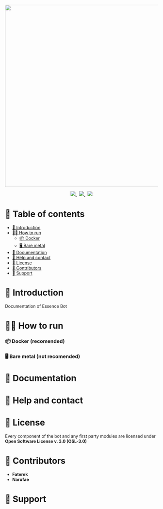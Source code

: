 <div>
    <p align="center">
        <img src="https://s3.fater.dev/common-assets/banner-frame-essence-bot-bg.svg" width="600"></img>
    </p>
</div>

<div align="center">
    <a href='https://jenkins.fater.eu.org/job/Essence%20Bot/job/essence-bot/job/master/'>
        <img src='https://jenkins.fater.eu.org/buildStatus/icon?job=Essence+Bot%2Fessence-bot%2Fmaster&subject=Bot%20build%20status:'>
    </a>
    &nbsp;
    <a href='https://jenkins.fater.eu.org/job/Essence%20Bot/job/essence-bot-docs/job/master/'>
        <img src='https://jenkins.fater.eu.org/buildStatus/icon?job=Essence+Bot%2Fessence-bot-docs%2Fmaster&subject=Docs%20build%20status:'>
    </a>
    &nbsp;
    <a href='https://jenkins.fater.eu.org/job/Essence%20Bot/job/essence-bot-docs/job/master/'>
        <img src='https://jenkins.fater.eu.org/buildStatus/icon?job=Essence+Bot%2Fessence-bot-docs%2Fmaster&subject=Website%20build%20status:'>
    </a>
</div>

# 📜 Table of contents

- [📖 Introduction](#-introduction)
- [🧑‍💻 How to run](#-how-to-run)
  - [📦 Docker](#-docker-recomended)
  - [🖥️ Bare metal](#-bare-metal-not-recomended)
- [📄 Documentation](#-documentation)
- [💬 Help and contact](#-help-and-contact)
- [📃 License](#-license)
- [🤝 Contributors](#-contributors)
- [💖 Support](#-support)

# 📖 Introduction

Documentation of Essence Bot

# 🧑‍💻 How to run

### 📦 Docker (**recomended**)

### 🖥️ Bare metal (**not recomended**)

# 📄 Documentation

# 💬 Help and contact

# 📃 License

Every component of the bot and any first party modules are licensed under **Open Software License v. 3.0 (OSL-3.0)**

# 🤝 Contributors

- **Faterek**
- **Narufae**

# 💖 Support
